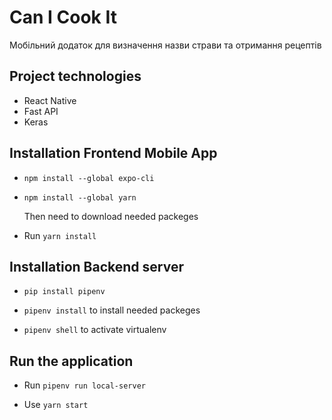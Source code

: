 # Can I Cook It

Мобільний додаток для визначення назви страви та отримання рецептів

## Project technologies

- React Native
- Fast API
- Keras

## Installation Frontend Mobile App

- `npm install --global expo-cli`
- `npm install --global yarn`
  
  Then need to download needed packeges

- Run `yarn install`

## Installation Backend server

- `pip install pipenv`

- `pipenv install` to install needed packeges
- `pipenv shell` to activate virtualenv

## Run the application

- Run `pipenv run local-server`

- Use `yarn start`